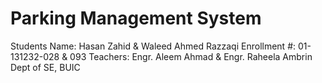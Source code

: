 # Parking Management System
Students Name: Hasan Zahid & Waleed Ahmed Razzaqi
Enrollment #: 01-131232-028 & 093 
Teachers: Engr. Aleem Ahmad & Engr. Raheela Ambrin  
Dept of SE, BUIC

